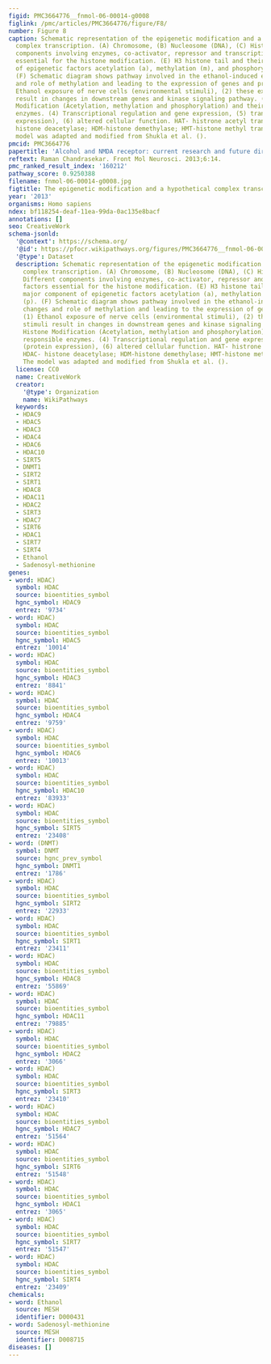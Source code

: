 ```yaml
---
figid: PMC3664776__fnmol-06-00014-g0008
figlink: /pmc/articles/PMC3664776/figure/F8/
number: Figure 8
caption: Schematic representation of the epigenetic modification and a hypothetical
  complex transcription. (A) Chromosome, (B) Nucleosome (DNA), (C) Histone, (D) Different
  components involving enzymes, co-activator, repressor and transcription factors
  essential for the histone modification. (E) H3 histone tail and their major component
  of epigenetic factors acetylation (a), methylation (m), and phosphorylation (p).
  (F) Schematic diagram shows pathway involved in the ethanol-induced epigenetic changes
  and role of methylation and leading to the expression of genes and proteins. (1)
  Ethanol exposure of nerve cells (environmental stimuli), (2) these external stimuli
  result in changes in downstream genes and kinase signaling pathway. (3) Histone
  Modification (Acetylation, methylation and phosphorylation) and their responsible
  enzymes. (4) Transcriptional regulation and gene expression, (5) translation (protein
  expression), (6) altered cellular function. HAT- histrone acetyl transferase; HDAC-
  histone deacetylase; HDM-histone demethylase; HMT-histone methyl transferase. The
  model was adapted and modified from Shukla et al. ().
pmcid: PMC3664776
papertitle: 'Alcohol and NMDA receptor: current research and future direction.'
reftext: Raman Chandrasekar. Front Mol Neurosci. 2013;6:14.
pmc_ranked_result_index: '160212'
pathway_score: 0.9250388
filename: fnmol-06-00014-g0008.jpg
figtitle: The epigenetic modification and a hypothetical complex transcription
year: '2013'
organisms: Homo sapiens
ndex: bf118254-deaf-11ea-99da-0ac135e8bacf
annotations: []
seo: CreativeWork
schema-jsonld:
  '@context': https://schema.org/
  '@id': https://pfocr.wikipathways.org/figures/PMC3664776__fnmol-06-00014-g0008.html
  '@type': Dataset
  description: Schematic representation of the epigenetic modification and a hypothetical
    complex transcription. (A) Chromosome, (B) Nucleosome (DNA), (C) Histone, (D)
    Different components involving enzymes, co-activator, repressor and transcription
    factors essential for the histone modification. (E) H3 histone tail and their
    major component of epigenetic factors acetylation (a), methylation (m), and phosphorylation
    (p). (F) Schematic diagram shows pathway involved in the ethanol-induced epigenetic
    changes and role of methylation and leading to the expression of genes and proteins.
    (1) Ethanol exposure of nerve cells (environmental stimuli), (2) these external
    stimuli result in changes in downstream genes and kinase signaling pathway. (3)
    Histone Modification (Acetylation, methylation and phosphorylation) and their
    responsible enzymes. (4) Transcriptional regulation and gene expression, (5) translation
    (protein expression), (6) altered cellular function. HAT- histrone acetyl transferase;
    HDAC- histone deacetylase; HDM-histone demethylase; HMT-histone methyl transferase.
    The model was adapted and modified from Shukla et al. ().
  license: CC0
  name: CreativeWork
  creator:
    '@type': Organization
    name: WikiPathways
  keywords:
  - HDAC9
  - HDAC5
  - HDAC3
  - HDAC4
  - HDAC6
  - HDAC10
  - SIRT5
  - DNMT1
  - SIRT2
  - SIRT1
  - HDAC8
  - HDAC11
  - HDAC2
  - SIRT3
  - HDAC7
  - SIRT6
  - HDAC1
  - SIRT7
  - SIRT4
  - Ethanol
  - Sadenosyl-methionine
genes:
- word: HDAC)
  symbol: HDAC
  source: bioentities_symbol
  hgnc_symbol: HDAC9
  entrez: '9734'
- word: HDAC)
  symbol: HDAC
  source: bioentities_symbol
  hgnc_symbol: HDAC5
  entrez: '10014'
- word: HDAC)
  symbol: HDAC
  source: bioentities_symbol
  hgnc_symbol: HDAC3
  entrez: '8841'
- word: HDAC)
  symbol: HDAC
  source: bioentities_symbol
  hgnc_symbol: HDAC4
  entrez: '9759'
- word: HDAC)
  symbol: HDAC
  source: bioentities_symbol
  hgnc_symbol: HDAC6
  entrez: '10013'
- word: HDAC)
  symbol: HDAC
  source: bioentities_symbol
  hgnc_symbol: HDAC10
  entrez: '83933'
- word: HDAC)
  symbol: HDAC
  source: bioentities_symbol
  hgnc_symbol: SIRT5
  entrez: '23408'
- word: (DNMT)
  symbol: DNMT
  source: hgnc_prev_symbol
  hgnc_symbol: DNMT1
  entrez: '1786'
- word: HDAC)
  symbol: HDAC
  source: bioentities_symbol
  hgnc_symbol: SIRT2
  entrez: '22933'
- word: HDAC)
  symbol: HDAC
  source: bioentities_symbol
  hgnc_symbol: SIRT1
  entrez: '23411'
- word: HDAC)
  symbol: HDAC
  source: bioentities_symbol
  hgnc_symbol: HDAC8
  entrez: '55869'
- word: HDAC)
  symbol: HDAC
  source: bioentities_symbol
  hgnc_symbol: HDAC11
  entrez: '79885'
- word: HDAC)
  symbol: HDAC
  source: bioentities_symbol
  hgnc_symbol: HDAC2
  entrez: '3066'
- word: HDAC)
  symbol: HDAC
  source: bioentities_symbol
  hgnc_symbol: SIRT3
  entrez: '23410'
- word: HDAC)
  symbol: HDAC
  source: bioentities_symbol
  hgnc_symbol: HDAC7
  entrez: '51564'
- word: HDAC)
  symbol: HDAC
  source: bioentities_symbol
  hgnc_symbol: SIRT6
  entrez: '51548'
- word: HDAC)
  symbol: HDAC
  source: bioentities_symbol
  hgnc_symbol: HDAC1
  entrez: '3065'
- word: HDAC)
  symbol: HDAC
  source: bioentities_symbol
  hgnc_symbol: SIRT7
  entrez: '51547'
- word: HDAC)
  symbol: HDAC
  source: bioentities_symbol
  hgnc_symbol: SIRT4
  entrez: '23409'
chemicals:
- word: Ethanol
  source: MESH
  identifier: D000431
- word: Sadenosyl-methionine
  source: MESH
  identifier: D008715
diseases: []
---
```

